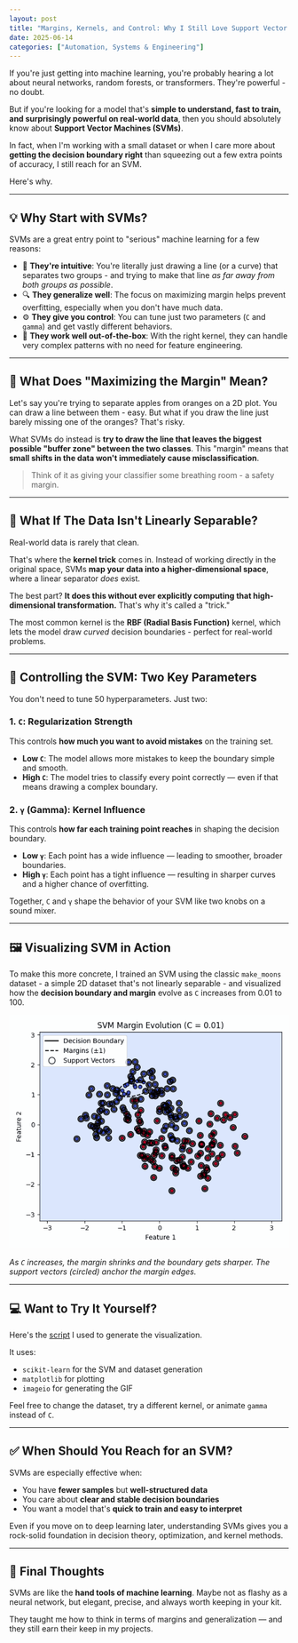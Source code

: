 ```yaml
---
layout: post
title: "Margins, Kernels, and Control: Why I Still Love Support Vector Machines"
date: 2025-06-14
categories: ["Automation, Systems & Engineering"]
---
```


If you're just getting into machine learning, you're probably hearing a lot about neural networks, random forests, or transformers. They're powerful - no doubt.

But if you're looking for a model that's **simple to understand, fast to train, and surprisingly powerful on real-world data**, then you should absolutely know about **Support Vector Machines (SVMs)**.

In fact, when I'm working with a small dataset or when I care more about **getting the decision boundary right** than squeezing out a few extra points of accuracy, I still reach for an SVM.

Here's why.

---

## 💡 Why Start with SVMs?

SVMs are a great entry point to "serious" machine learning for a few reasons:

- 🧠 **They're intuitive**: You're literally just drawing a line (or a curve) that separates two groups - and trying to make that line *as far away from both groups as possible*.
- 🔍 **They generalize well**: The focus on maximizing margin helps prevent overfitting, especially when you don't have much data.
- ⚙️ **They give you control**: You can tune just two parameters (`C` and `gamma`) and get vastly different behaviors.
- 🧪 **They work well out-of-the-box**: With the right kernel, they can handle very complex patterns with no need for feature engineering.

---

## 📏 What Does "Maximizing the Margin" Mean?

Let's say you're trying to separate apples from oranges on a 2D plot. You can draw a line between them - easy. But what if you draw the line just barely missing one of the oranges? That's risky.

What SVMs do instead is **try to draw the line that leaves the biggest possible "buffer zone" between the two classes**. This "margin" means that **small shifts in the data won't immediately cause misclassification**.

> Think of it as giving your classifier some breathing room - a safety margin.

---

## 🔁 What If The Data Isn't Linearly Separable?

Real-world data is rarely that clean.

That's where the **kernel trick** comes in. Instead of working directly in the original space, SVMs **map your data into a higher-dimensional space**, where a linear separator *does* exist.

The best part? **It does this without ever explicitly computing that high-dimensional transformation.** That's why it's called a "trick."

The most common kernel is the **RBF (Radial Basis Function)** kernel, which lets the model draw *curved* decision boundaries - perfect for real-world problems.

---

## 🔧 Controlling the SVM: Two Key Parameters

You don't need to tune 50 hyperparameters. Just two:

### 1. `C`: Regularization Strength

This controls **how much you want to avoid mistakes** on the training set.

- **Low `C`**: The model allows more mistakes to keep the boundary simple and smooth.
- **High `C`**: The model tries to classify every point correctly — even if that means drawing a complex boundary.

### 2. `γ` (Gamma): Kernel Influence

This controls **how far each training point reaches** in shaping the decision boundary.

- **Low `γ`**: Each point has a wide influence — leading to smoother, broader boundaries.
- **High `γ`**: Each point has a tight influence — resulting in sharper curves and a higher chance of overfitting.

Together, `C` and `γ` shape the behavior of your SVM like two knobs on a sound mixer.

---

## 🖼️ Visualizing SVM in Action

To make this more concrete, I trained an SVM using the classic `make_moons` dataset - a simple 2D dataset that's not linearly separable - and visualized how the **decision boundary and margin** evolve as `C` increases from 0.01 to 100.

<p align="center">
  <img src="/assets/images/svm_moons_margin_evolution.gif" alt="SVM Margin GIF" width="600">
</p>

*As `C` increases, the margin shrinks and the boundary gets sharper. The support vectors (circled) anchor the margin edges.*

---

## 💻 Want to Try It Yourself?

Here's the [script](/assets/scripts/svm_margin_moons.py) I used to generate the visualization.

It uses:

- `scikit-learn` for the SVM and dataset generation
- `matplotlib` for plotting
- `imageio` for generating the GIF

Feel free to change the dataset, try a different kernel, or animate `gamma` instead of `C`.

---

## ✅ When Should You Reach for an SVM?

SVMs are especially effective when:

- You have **fewer samples** but **well-structured data**
- You care about **clear and stable decision boundaries**
- You want a model that's **quick to train and easy to interpret**

Even if you move on to deep learning later, understanding SVMs gives you a rock-solid foundation in decision theory, optimization, and kernel methods.

---

## 🚀 Final Thoughts

SVMs are like the **hand tools of machine learning**. Maybe not as flashy as a neural network, but elegant, precise, and always worth keeping in your kit.

They taught me how to think in terms of margins and generalization — and they still earn their keep in my projects.


